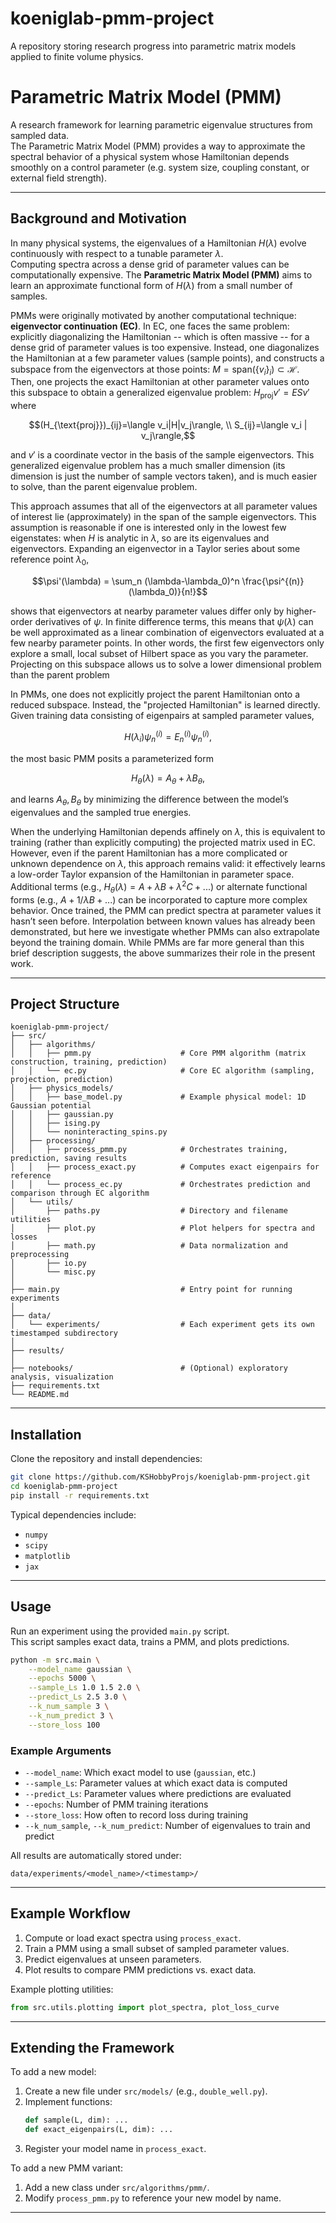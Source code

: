 # koeniglab-pmm-project
A repository storing research progress into parametric matrix models applied to finite volume physics.

# Parametric Matrix Model (PMM)

A research framework for learning parametric eigenvalue structures from sampled data.  
The Parametric Matrix Model (PMM) provides a way to approximate the spectral behavior of a physical system whose Hamiltonian depends smoothly on a control parameter (e.g. system size, coupling constant, or external field strength).

---

## Background and Motivation

In many physical systems, the eigenvalues of a Hamiltonian $H(\lambda)$ evolve continuously with respect to a tunable parameter $\lambda$.  
Computing spectra across a dense grid of parameter values can be computationally expensive. The **Parametric Matrix Model (PMM)** aims to learn an approximate functional form of $H(\lambda)$ from a small number of samples.

PMMs were originally motivated by another computational technique: **eigenvector continuation (EC)**. In EC, one faces the same problem: explicitly diagonalizing the Hamiltonian -- which is often massive -- for a dense grid of parameter 
values is too expensive. Instead, one diagonalizes the Hamiltonian at a few parameter values (sample points), and constructs a subspace from the eigenvectors at those points: $M=\text{span}(\lbrace v_i\rbrace_i)\subset\mathcal{H}$. 
Then, one projects the exact Hamiltonian at other parameter values onto this subspace to obtain a generalized eigenvalue problem: $H_{\text{proj}}v' = ESv'$ where 
```math
(H_{\text{proj}})_{ij}=\langle v_i|H|v_j\rangle, \\
S_{ij}=\langle v_i | v_j\rangle,
```
and $v'$ is a coordinate vector in the basis of the sample eigenvectors. This generalized eigenvalue problem has a much smaller dimension (its dimension is just the number of sample vectors taken), and is much easier to solve, than the parent eigenvalue problem.

This approach assumes that all of the eigenvectors at all parameter values of interest lie (approximately) in the span of the sample eigenvectors. This assumption is reasonable if one is interested only in the lowest few eigenstates: when $H$ is analytic in $\lambda$, 
so are its eigenvalues and eigenvectors. Expanding an eigenvector in a Taylor series about some reference point $\lambda_0$, 
```math
\psi'(\lambda) = \sum_n (\lambda-\lambda_0)^n \frac{\psi^{(n)}(\lambda_0)}{n!}
```
shows that eigenvectors at nearby parameter values differ only by higher-order derivatives of $\psi$. In finite difference terms, this means that $\psi(\lambda)$ can be well approximated as a linear combination of eigenvectors evaluated at a few nearby parameter points. 
In other words, the first few eigenvectors only explore a small, local subset of Hilbert space as you vary the parameter. Projecting on this subspace allows us to solve a lower dimensional problem than the parent problem

In PMMs, one does not explicitly project the parent Hamiltonian onto a reduced subspace. Instead, the "projected Hamiltonian" is learned directly. Given training data consisting of eigenpairs at sampled parameter values,
```math
H(\lambda_i) \psi_n^{(i)} = E_n^{(i)} \psi_n^{(i)},
```
the most basic PMM posits a parameterized form 
```math
H_\theta(\lambda) = A_\theta + \lambda B_\theta,
```
and learns $A_\theta, B_\theta$ by minimizing the difference between the model’s eigenvalues and the sampled true energies. 

When the underlying Hamiltonian depends affinely on $\lambda$, this is equivalent to training (rather than explicitly computing) the projected matrix used in EC. However, even if the parent Hamiltonian has a more complicated or unknown dependence on $\lambda$, this approach remains valid: it effectively learns a low-order Taylor expansion of the Hamiltonian in parameter space. Additional terms (e.g., $H_\theta(\lambda) = A + \lambda B + \lambda^2 C + ...)$ or alternate functional forms (e.g., $A + 1/\lambda B + ...)$ can be incorporated to capture more complex behavior.
Once trained, the PMM can predict spectra at parameter values it hasn’t seen before. Interpolation between known values has already been demonstrated, but here we investigate whether PMMs can also extrapolate beyond the training domain. While PMMs are far more general than this brief description suggests, the above summarizes their role in the present work.

---

## Project Structure

```
koeniglab-pmm-project/
├── src/
│   ├── algorithms/
│   │   ├── pmm.py                    # Core PMM algorithm (matrix construction, training, prediction)
│   │   └── ec.py                     # Core EC algorithm (sampling, projection, prediction)
│   ├── physics_models/
│   │   ├── base_model.py             # Example physical model: 1D Gaussian potential
│   │   ├── gaussian.py 
│   │   ├── ising.py
│   │   └── noninteracting_spins.py
│   ├── processing/
│   │   ├── process_pmm.py            # Orchestrates training, prediction, saving results
│   │   ├── process_exact.py          # Computes exact eigenpairs for reference
│   │   └── process_ec.py             # Orchestrates prediction and comparison through EC algorithm
│   └── utils/
│       ├── paths.py                  # Directory and filename utilities
│       ├── plot.py                   # Plot helpers for spectra and losses
│       ├── math.py                   # Data normalization and preprocessing
│       ├── io.py
│       └── misc.py
│
├── main.py                           # Entry point for running experiments
│
├── data/
│   └── experiments/                  # Each experiment gets its own timestamped subdirectory
│
├── results/
│
├── notebooks/                        # (Optional) exploratory analysis, visualization
├── requirements.txt
└── README.md
```

---

## Installation

Clone the repository and install dependencies:

```bash
git clone https://github.com/KSHobbyProjs/koeniglab-pmm-project.git
cd koeniglab-pmm-project
pip install -r requirements.txt
```

Typical dependencies include:
- `numpy`
- `scipy`
- `matplotlib`
- `jax`

---

## Usage

Run an experiment using the provided `main.py` script.  
This script samples exact data, trains a PMM, and plots predictions.

```bash
python -m src.main \
    --model_name gaussian \
    --epochs 5000 \
    --sample_Ls 1.0 1.5 2.0 \
    --predict_Ls 2.5 3.0 \
    --k_num_sample 3 \
    --k_num_predict 3 \
    --store_loss 100
```

### Example Arguments
- `--model_name`: Which exact model to use (`gaussian`, etc.)
- `--sample_Ls`: Parameter values at which exact data is computed
- `--predict_Ls`: Parameter values where predictions are evaluated
- `--epochs`: Number of PMM training iterations
- `--store_loss`: How often to record loss during training
- `--k_num_sample`, `--k_num_predict`: Number of eigenvalues to train and predict

All results are automatically stored under:
```
data/experiments/<model_name>/<timestamp>/
```

---

## Example Workflow

1. Compute or load exact spectra using `process_exact`.
2. Train a PMM using a small subset of sampled parameter values.
3. Predict eigenvalues at unseen parameters.
4. Plot results to compare PMM predictions vs. exact data.

Example plotting utilities:
```python
from src.utils.plotting import plot_spectra, plot_loss_curve
```

---

## Extending the Framework

To add a new model:
1. Create a new file under `src/models/` (e.g., `double_well.py`).
2. Implement functions:
   ```python
   def sample(L, dim): ...
   def exact_eigenpairs(L, dim): ...
   ```
3. Register your model name in `process_exact`.

To add a new PMM variant:
1. Add a new class under `src/algorithms/pmm/`.
2. Modify `process_pmm.py` to reference your new model by name.

---

